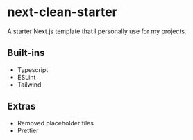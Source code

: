 # next-clean-starter

A starter Next.js template that I personally use for my projects.

## Built-ins

- Typescript
- ESLint
- Tailwind

## Extras

- Removed placeholder files
- Prettier